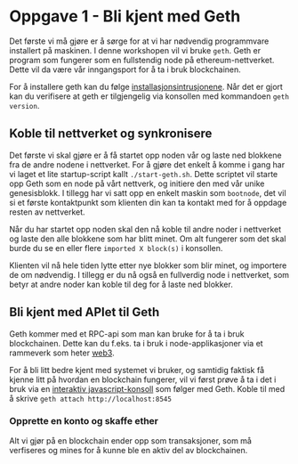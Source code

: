 # Oppgave 1 - Bli kjent med Geth

Det første vi må gjøre er å sørge for at vi har nødvendig programmvare
installert på maskinen. I denne workshopen vil vi bruke `geth`. Geth
er program som fungerer som en fullstendig node på ethereum-nettverket.
Dette vil da være vår inngangsport for å ta i bruk blockchainen. 

For å installere geth kan du følge [installasjonsintrusjonene](https://github.com/ethereum/go-ethereum/wiki/Building-Ethereum). 
Når det er gjort kan du verifisere at geth er tilgjengelig via konsollen
med kommandoen `geth version`.

## Koble til nettverket og synkronisere

Det første vi skal gjøre er å få startet opp noden vår og laste ned blokkene
fra de andre nodene i nettverket. For å gjøre det enkelt å komme i gang
har vi laget et lite startup-script kallt `./start-geth.sh`. Dette scriptet
vil starte opp Geth som en node på vårt nettverk, og initiere den med vår
unike genesisblokk. I tillegg har vi satt opp en enkelt maskin som `bootnode`,
det vil si et første kontaktpunkt som klienten din kan ta kontakt med for å
oppdage resten av nettverket.

Når du har startet opp noden skal den nå koble til andre noder i nettverket og
laste den alle blokkene som har blitt minet. Om alt fungerer som det skal
burde du se en eller flere `imported X block(s)` i konsollen.

Klienten vil nå hele tiden lytte etter nye blokker som blir minet, og
importere de om nødvendig. I tillegg er du nå også en fullverdig node i
nettverket, som betyr at andre noder kan koble til deg for å laste ned blokker.

## Bli kjent med APIet til Geth

Geth kommer med et RPC-api som man kan bruke for å ta i bruk blockchainen.
Dette kan du f.eks. ta i bruk i node-applikasjoner via et rammeverk som
heter [web3](https://github.com/ethereum/wiki/wiki/JavaScript-API).

For å bli litt bedre kjent med systemet vi bruker, og samtidig faktisk få
kjenne litt på hvordan en blockchain fungerer, vil vi først prøve å ta i
det i bruk via en [interaktiv javascript-konsoll](https://github.com/ethereum/go-ethereum/wiki/JavaScript-Console) 
som følger med Geth. Koble til med å skrive `geth attach http://localhost:8545`

### Opprette en konto og skaffe ether

Alt vi gjør på en blockchain ender opp som transaksjoner, som må verfiseres og
mines for å kunne ble en aktiv del av blockchainen.

